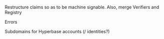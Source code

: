 Restructure claims so as to be machine signable. Also, merge Verifiers and Registry

Errors

Subdomains for Hyperbase accounts (/ identities?)